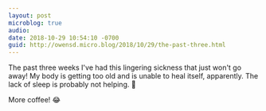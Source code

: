 ```yaml
---
layout: post
microblog: true
audio: 
date: 2018-10-29 10:54:10 -0700
guid: http://owensd.micro.blog/2018/10/29/the-past-three.html
---
```

The past three weeks I've had this lingering sickness that just won't go away! My body is getting too old and is unable to heal itself, apparently. The lack of sleep is probably not helping. 🤔

More coffee! 😂
